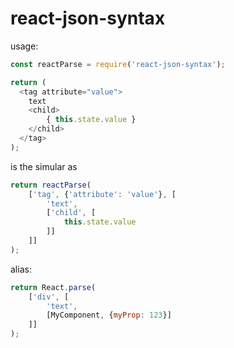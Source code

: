 # react-json-syntax

usage:
```javascript
const reactParse = require('react-json-syntax');
```

```javascript
return (
  <tag attribute="value">
    text
    <child>
        { this.state.value }
    </child>
  </tag>
);
```
is the simular as
```javascript
return reactParse(
    ['tag', {'attribute': 'value'}, [
        'text',
        ['child', [
            this.state.value
        ]]
    ]]
);
```

alias:
```javascript
return React.parse(
    ['div', [
        'text',
        [MyComponent, {myProp: 123}]
    ]]
);
```
